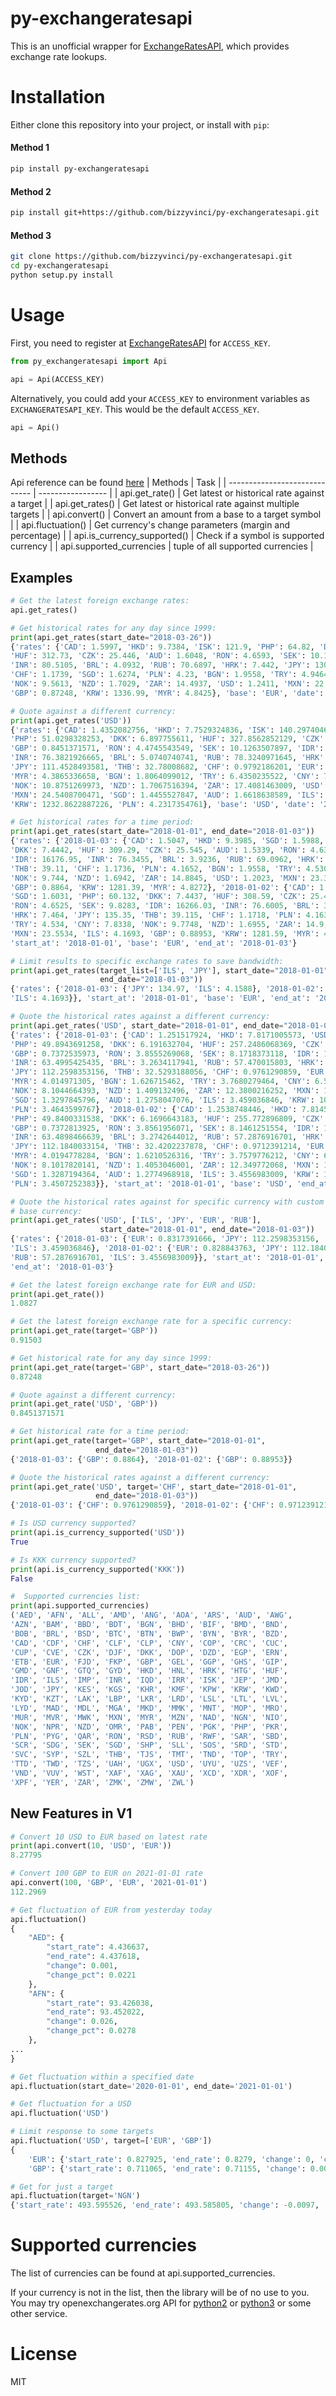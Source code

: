 # py-exchangeratesapi
This is an unofficial wrapper for [ExchangeRatesAPI](https://exchangeratesapi.io/), which provides exchange rate lookups.

# Installation
Either clone this repository into your project, or install with `pip`:
#### Method 1
```bash
pip install py-exchangeratesapi
```

#### Method 2
```bash
pip install git+https://github.com/bizzyvinci/py-exchangeratesapi.git
```

#### Method 3
```bash
git clone https://github.com/bizzyvinci/py-exchangeratesapi.git
cd py-exchangeratesapi
python setup.py install
```

# Usage
First, you need to register at [ExchangeRatesAPI](https://exchangeratesapi.io/pricing/) for `ACCESS_KEY`.
```py
from py_exchangeratesapi import Api

api = Api(ACCESS_KEY)
```

Alternatively, you could add your `ACCESS_KEY` to environment variables as `EXCHANGERATESAPI_KEY`. This would be the default `ACCESS_KEY`.

```py
api = Api()
```

## Methods
Api reference can be found [here](https://github.com/bizzyvinci/py-exchangeratesapi/blob/main/docs/api_reference.md)
| Methods 						| Task				|
| ----------------------------- | ----------------- |
| api.get_rate()				| Get latest or historical rate against a target |
| api.get_rates()				| Get latest or historical rate against multiple targets	|
| api.convert()					| Convert an amount from a base to a target symbol	|
| api.fluctuation()				| Get currency's change parameters (margin and percentage)	|
| api.is_currency_supported()	| Check if a symbol is supported currency	|
| api.supported_currencies		| tuple of all supported currencies		|


## Examples
```py
# Get the latest foreign exchange rates:
api.get_rates()

# Get historical rates for any day since 1999:
print(api.get_rates(start_date="2018-03-26"))
{'rates': {'CAD': 1.5997, 'HKD': 9.7384, 'ISK': 121.9, 'PHP': 64.82, 'DKK': 7.4482,
'HUF': 312.73, 'CZK': 25.446, 'AUD': 1.6048, 'RON': 4.6593, 'SEK': 10.1868, 'IDR': 17045.27,
'INR': 80.5105, 'BRL': 4.0932, 'RUB': 70.6897, 'HRK': 7.442, 'JPY': 130.47, 'THB': 38.66,
'CHF': 1.1739, 'SGD': 1.6274, 'PLN': 4.23, 'BGN': 1.9558, 'TRY': 4.9464, 'CNY': 7.7924,
'NOK': 9.5613, 'NZD': 1.7029, 'ZAR': 14.4937, 'USD': 1.2411, 'MXN': 22.8777, 'ILS': 4.3317,
'GBP': 0.87248, 'KRW': 1336.99, 'MYR': 4.8425}, 'base': 'EUR', 'date': '2018-03-26'}

# Quote against a different currency:
print(api.get_rates('USD'))
{'rates': {'CAD': 1.4352082756, 'HKD': 7.7529324836, 'ISK': 140.2974046366,
'PHP': 51.0298328253, 'DKK': 6.897755611, 'HUF': 327.8562852129, 'CZK': 25.3495889905,
'GBP': 0.8451371571, 'RON': 4.4745543549, 'SEK': 10.1263507897, 'IDR': 16114.9995381916,
'INR': 76.3821926665, 'BRL': 5.0740740741, 'RUB': 78.3240971645, 'HRK': 7.0271543364,
'JPY': 111.4528493581, 'THB': 32.78008682, 'CHF': 0.9792186201, 'EUR': 0.9236168837,
'MYR': 4.3865336658, 'BGN': 1.8064099012, 'TRY': 6.4350235522, 'CNY': 7.0974415812,
'NOK': 10.8751269973, 'NZD': 1.7067516394, 'ZAR': 17.4081463009, 'USD': 1.0,
'MXN': 24.5408700471, 'SGD': 1.4455527847, 'AUD': 1.6618638589, 'ILS': 3.6400665004,
'KRW': 1232.8622887226, 'PLN': 4.2317354761}, 'base': 'USD', 'date': '2020-03-25'}

# Get historical rates for a time period:
print(api.get_rates(start_date="2018-01-01", end_date="2018-01-03"))
{'rates': {'2018-01-03': {'CAD': 1.5047, 'HKD': 9.3985, 'SGD': 1.5988, 'PHP': 59.988,
'DKK': 7.4442, 'HUF': 309.29, 'CZK': 25.545, 'AUD': 1.5339, 'RON': 4.6355, 'SEK': 9.825,
'IDR': 16176.95, 'INR': 76.3455, 'BRL': 3.9236, 'RUB': 69.0962, 'HRK': 7.441, 'JPY': 134.97,
'THB': 39.11, 'CHF': 1.1736, 'PLN': 4.1652, 'BGN': 1.9558, 'TRY': 4.5303, 'CNY': 7.8168,
'NOK': 9.744, 'NZD': 1.6942, 'ZAR': 14.8845, 'USD': 1.2023, 'MXN': 23.3835, 'ILS': 4.1588,
'GBP': 0.8864, 'KRW': 1281.39, 'MYR': 4.8272}, '2018-01-02': {'CAD': 1.5128, 'HKD': 9.4283,
'SGD': 1.6031, 'PHP': 60.132, 'DKK': 7.4437, 'HUF': 308.59, 'CZK': 25.494, 'AUD': 1.5413,
'RON': 4.6525, 'SEK': 9.8283, 'IDR': 16266.03, 'INR': 76.6005, 'BRL': 3.9504, 'RUB': 69.1176,
'HRK': 7.464, 'JPY': 135.35, 'THB': 39.115, 'CHF': 1.1718, 'PLN': 4.1633, 'BGN': 1.9558,
'TRY': 4.534, 'CNY': 7.8338, 'NOK': 9.7748, 'NZD': 1.6955, 'ZAR': 14.9, 'USD': 1.2065,
'MXN': 23.5534, 'ILS': 4.1693, 'GBP': 0.88953, 'KRW': 1281.59, 'MYR': 4.8495}},
'start_at': '2018-01-01', 'base': 'EUR', 'end_at': '2018-01-03'}

# Limit results to specific exchange rates to save bandwidth:
print(api.get_rates(target_list=['ILS', 'JPY'], start_date="2018-01-01",
                    end_date="2018-01-03"))
{'rates': {'2018-01-03': {'JPY': 134.97, 'ILS': 4.1588}, '2018-01-02': {'JPY': 135.35,
'ILS': 4.1693}}, 'start_at': '2018-01-01', 'base': 'EUR', 'end_at': '2018-01-03'}

# Quote the historical rates against a different currency:
print(api.get_rates('USD', start_date="2018-01-01", end_date="2018-01-03"))
{'rates': {'2018-01-03': {'CAD': 1.251517924, 'HKD': 7.8171005573, 'USD': 1.0,
'PHP': 49.8943691258, 'DKK': 6.191632704, 'HUF': 257.2486068369, 'CZK': 21.2467770107,
'GBP': 0.7372535973, 'RON': 3.8555269068, 'SEK': 8.1718373118, 'IDR': 13455.0029110871,
'INR': 63.4995425435, 'BRL': 3.2634117941, 'RUB': 57.470015803, 'HRK': 6.1889711387,
'JPY': 112.2598353156, 'THB': 32.5293188056, 'CHF': 0.9761290859, 'EUR': 0.8317391666,
'MYR': 4.014971305, 'BGN': 1.626715462, 'TRY': 3.7680279464, 'CNY': 6.5015387175,
'NOK': 8.1044664393, 'NZD': 1.409132496, 'ZAR': 12.3800216252, 'MXN': 19.4489728021,
'SGD': 1.3297845796, 'AUD': 1.2758047076, 'ILS': 3.459036846, 'KRW': 1065.7822506862,
'PLN': 3.4643599767}, '2018-01-02': {'CAD': 1.2538748446, 'HKD': 7.8145876502, 'USD': 1.0,
'PHP': 49.8400331538, 'DKK': 6.1696643183, 'HUF': 255.772896809, 'CZK': 21.1305428927,
'GBP': 0.7372813925, 'RON': 3.8561956071, 'SEK': 8.1461251554, 'IDR': 13481.9975134687,
'INR': 63.4898466639, 'BRL': 3.2742644012, 'RUB': 57.2876916701, 'HRK': 6.1864898467,
'JPY': 112.1840033154, 'THB': 32.4202237878, 'CHF': 0.9712391214, 'EUR': 0.828843763,
'MYR': 4.0194778284, 'BGN': 1.6210526316, 'TRY': 3.7579776212, 'CNY': 6.4929962702,
'NOK': 8.1017820141, 'NZD': 1.4053046001, 'ZAR': 12.349772068, 'MXN': 19.5220886863,
'SGD': 1.3287194364, 'AUD': 1.2774968918, 'ILS': 3.4556983009, 'KRW': 1062.23787816,
'PLN': 3.4507252383}}, 'start_at': '2018-01-01', 'base': 'USD', 'end_at': '2018-01-03'}

# Quote the historical rates against for specific currency with custom
# base currency:
print(api.get_rates('USD', ['ILS', 'JPY', 'EUR', 'RUB'],
                    start_date="2018-01-01", end_date="2018-01-03"))
{'rates': {'2018-01-03': {'EUR': 0.8317391666, 'JPY': 112.2598353156, 'RUB': 57.470015803,
'ILS': 3.459036846}, '2018-01-02': {'EUR': 0.828843763, 'JPY': 112.1840033154,
'RUB': 57.2876916701, 'ILS': 3.4556983009}}, 'start_at': '2018-01-01', 'base': 'USD',
'end_at': '2018-01-03'}

# Get the latest foreign exchange rate for EUR and USD:
print(api.get_rate())
1.0827

# Get the latest foreign exchange rate for a specific currency:
print(api.get_rate(target='GBP'))
0.91503

# Get historical rate for any day since 1999:
print(api.get_rate(target='GBP', start_date="2018-03-26"))
0.87248

# Quote against a different currency:
print(api.get_rate('USD', 'GBP'))
0.8451371571

# Get historical rate for a time period:
print(api.get_rate(target='GBP', start_date="2018-01-01",
                   end_date="2018-01-03"))
{'2018-01-03': {'GBP': 0.8864}, '2018-01-02': {'GBP': 0.88953}}

# Quote the historical rates against a different currency:
print(api.get_rate('USD', target='CHF', start_date="2018-01-01",
                   end_date="2018-01-03"))
{'2018-01-03': {'CHF': 0.9761290859}, '2018-01-02': {'CHF': 0.9712391214}}

# Is USD currency supported?
print(api.is_currency_supported('USD'))
True

# Is KKK currency supported?
print(api.is_currency_supported('KKK'))
False

#  Supported currencies list:
print(api.supported_currencies)
('AED', 'AFN', 'ALL', 'AMD', 'ANG', 'AOA', 'ARS', 'AUD', 'AWG',
'AZN', 'BAM', 'BBD', 'BDT', 'BGN', 'BHD', 'BIF', 'BMD', 'BND',
'BOB', 'BRL', 'BSD', 'BTC', 'BTN', 'BWP', 'BYN', 'BYR', 'BZD',
'CAD', 'CDF', 'CHF', 'CLF', 'CLP', 'CNY', 'COP', 'CRC', 'CUC',
'CUP', 'CVE', 'CZK', 'DJF', 'DKK', 'DOP', 'DZD', 'EGP', 'ERN',
'ETB', 'EUR', 'FJD', 'FKP', 'GBP', 'GEL', 'GGP', 'GHS', 'GIP',
'GMD', 'GNF', 'GTQ', 'GYD', 'HKD', 'HNL', 'HRK', 'HTG', 'HUF',
'IDR', 'ILS', 'IMP', 'INR', 'IQD', 'IRR', 'ISK', 'JEP', 'JMD',
'JOD', 'JPY', 'KES', 'KGS', 'KHR', 'KMF', 'KPW', 'KRW', 'KWD',
'KYD', 'KZT', 'LAK', 'LBP', 'LKR', 'LRD', 'LSL', 'LTL', 'LVL',
'LYD', 'MAD', 'MDL', 'MGA', 'MKD', 'MMK', 'MNT', 'MOP', 'MRO',
'MUR', 'MVR', 'MWK', 'MXN', 'MYR', 'MZN', 'NAD', 'NGN', 'NIO',
'NOK', 'NPR', 'NZD', 'OMR', 'PAB', 'PEN', 'PGK', 'PHP', 'PKR',
'PLN', 'PYG', 'QAR', 'RON', 'RSD', 'RUB', 'RWF', 'SAR', 'SBD',
'SCR', 'SDG', 'SEK', 'SGD', 'SHP', 'SLL', 'SOS', 'SRD', 'STD',
'SVC', 'SYP', 'SZL', 'THB', 'TJS', 'TMT', 'TND', 'TOP', 'TRY',
'TTD', 'TWD', 'TZS', 'UAH', 'UGX', 'USD', 'UYU', 'UZS', 'VEF',
'VND', 'VUV', 'WST', 'XAF', 'XAG', 'XAU', 'XCD', 'XDR', 'XOF',
'XPF', 'YER', 'ZAR', 'ZMK', 'ZMW', 'ZWL')
```

## New Features in V1
```py
# Convert 10 USD to EUR based on latest rate
print(api.convert(10, 'USD', 'EUR'))
8.27795

# Convert 100 GBP to EUR on 2021-01-01 rate
api.convert(100, 'GBP', 'EUR', '2021-01-01')
112.2969

# Get fluctuation of EUR from yesterday today
api.fluctuation()
{
	"AED": {
		"start_rate": 4.436637,
		"end_rate": 4.437618,
		"change": 0.001,
		"change_pct": 0.0221
	},
	"AFN": {
		"start_rate": 93.426038,
		"end_rate": 93.452022,
		"change": 0.026,
		"change_pct": 0.0278
	},
...
}

# Get fluctuation within a specified date
api.fluctuation(start_date='2020-01-01', end_date='2021-01-01')

# Get fluctuation for a USD
api.fluctuation('USD')

# Limit response to some targets
api.fluctuation('USD', target=['EUR', 'GBP'])
{
	'EUR': {'start_rate': 0.827925, 'end_rate': 0.8279, 'change': 0, 'change_pct': -0.003},
	'GBP': {'start_rate': 0.711065, 'end_rate': 0.71155, 'change': 0.0005, 'change_pct': 0.0682}}

# Get for just a target
api.fluctuation(target='NGN')
{'start_rate': 493.595526, 'end_rate': 493.585805, 'change': -0.0097, 'change_pct': -0.002}
```

# Supported currencies
The list of currencies can be found at api.supported_currencies.

If your currency is not in the list, then the library will be of no use to you. You may try openexchangerates.org API for [python2](https://github.com/metglobal/openexchangerates) or [python3](https://github.com/lihan/openexchangerates3) or some other service.

# License
MIT
